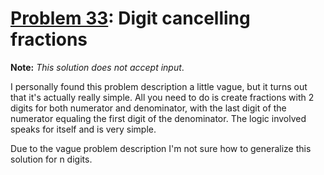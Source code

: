 # [Problem 33](https://projecteuler.net/problem=33): Digit cancelling fractions

**Note:** *This solution does not accept input*.

I personally found this problem description a little vague, but it turns out that it's actually really simple.
All you need to do is create fractions with 2 digits for both numerator and denominator, with the last digit of the numerator equaling the first digit of the denominator.
The logic involved speaks for itself and is very simple.

Due to the vague problem description I'm not sure how to generalize this solution for n digits.
